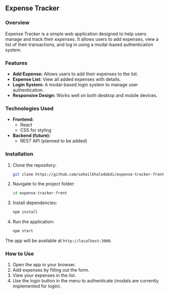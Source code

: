 ## Expense Tracker

### Overview
Expense Tracker is a simple web application designed to help users manage and track their expenses. It allows users to add expenses, view a list of their transactions, and log in using a modal-based authentication system.

### Features
- **Add Expense:** Allows users to add their expenses to the list.
- **Expense List:** View all added expenses with details.
- **Login System:** A modal-based login system to manage user authentication.
- **Responsive Design:** Works well on both desktop and mobile devices.

### Technologies Used
- **Frontend:**
  - React
  - CSS for styling
- **Backend (future):**
  - REST API (planned to be added)
  
### Installation

1. Clone the repository:
   ```bash
   git clone https://github.com/soheilkhaledabdi/expense-tracker-front.git
   ```
   
2. Navigate to the project folder:
   ```bash
   cd expense-tracker-front
   ```

3. Install dependencies:
   ```bash
   npm install
   ```

4. Run the application:
   ```bash
   npm start
   ```

The app will be available at `http://localhost:3000`.

### How to Use
1. Open the app in your browser.
2. Add expenses by filling out the form.
3. View your expenses in the list.
4. Use the login button in the menu to authenticate (modals are currently implemented for login).
